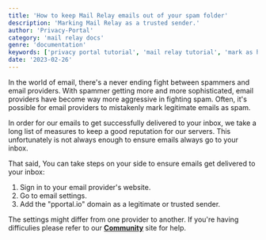 ```yaml
---
title: 'How to keep Mail Relay emails out of your spam folder'
description: 'Marking Mail Relay as a trusted sender.'
author: 'Privacy-Portal'
category: 'mail relay docs'
genre: 'documentation'
keywords: ['privacy portal tutorial', 'mail relay tutorial', 'mark as ham', 'whitelist emails', 'allow list']
date: '2023-02-26'
---
```


In the world of email, there's a never ending fight between spammers and email providers. With spammer getting more and more sophisticated, email providers have become way more aggressive in fighting spam. Often, it's possible for email providers to mistakenly mark legitimate emails as spam.

In order for our emails to get successfully delivered to your inbox, we take a long list of measures to keep a good reputation for our servers. This unfortunately is not always enough to ensure emails always go to your inbox.

That said, You can take steps on your side to ensure emails get delivered to your inbox:

1. Sign in to your email provider's website.
2. Go to email settings.
3. Add the "pportal.io" domain as a legitimate or trusted sender.

The settings might differ from one provider to another. If you're having difficulies please refer to our **[Community](https://community.privacyportal.org)** site for help.
